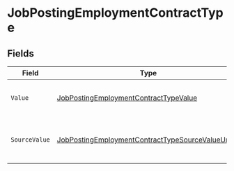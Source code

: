 # JobPostingEmploymentContractType


## Fields

| Field                                                                                                                           | Type                                                                                                                            | Required                                                                                                                        | Description                                                                                                                     | Example                                                                                                                         |
| ------------------------------------------------------------------------------------------------------------------------------- | ------------------------------------------------------------------------------------------------------------------------------- | ------------------------------------------------------------------------------------------------------------------------------- | ------------------------------------------------------------------------------------------------------------------------------- | ------------------------------------------------------------------------------------------------------------------------------- |
| `Value`                                                                                                                         | [JobPostingEmploymentContractTypeValue](../../Models/Components/JobPostingEmploymentContractTypeValue.md)                       | :heavy_minus_sign:                                                                                                              | The employment contract type.                                                                                                   | full_time                                                                                                                       |
| `SourceValue`                                                                                                                   | [JobPostingEmploymentContractTypeSourceValueUnion](../../Models/Components/JobPostingEmploymentContractTypeSourceValueUnion.md) | :heavy_minus_sign:                                                                                                              | The source value of the employment contract type.                                                                               | FullTime                                                                                                                        |